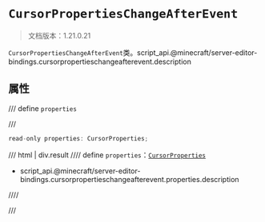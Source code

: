 # `CursorPropertiesChangeAfterEvent`

> 文档版本：1.21.0.21

`CursorPropertiesChangeAfterEvent`类。script_api.@minecraft/server-editor-bindings.cursorpropertieschangeafterevent.description

## 属性

/// define
`properties`


///

```js
read-only properties: CursorProperties;
```

/// html | div.result
//// define
`properties`：[`CursorProperties`](./cursorproperties.md)

- script_api.@minecraft/server-editor-bindings.cursorpropertieschangeafterevent.properties.description


////

///

